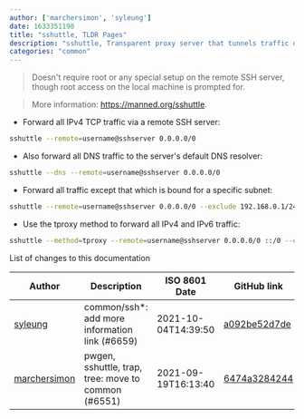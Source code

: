 ```yaml
---
author: ['marchersimon', 'syleung']
date: 1633351190
title: "sshuttle, TLDR Pages"
description: "sshuttle, Transparent proxy server that tunnels traffic over an SSH connection."
categories: "common"
---
```

> Doesn't require root or any special setup on the remote SSH server, though root access on the local machine is prompted for.

> More information: <https://manned.org/sshuttle>.

- Forward all IPv4 TCP traffic via a remote SSH server:

```bash
sshuttle --remote=username@sshserver 0.0.0.0/0
```

- Also forward all DNS traffic to the server's default DNS resolver:

```bash
sshuttle --dns --remote=username@sshserver 0.0.0.0/0
```

- Forward all traffic except that which is bound for a specific subnet:

```bash
sshuttle --remote=username@sshserver 0.0.0.0/0 --exclude 192.168.0.1/24
```

- Use the tproxy method to forward all IPv4 and IPv6 traffic:

```bash
sshuttle --method=tproxy --remote=username@sshserver 0.0.0.0/0 ::/0 --exclude=your_local_ip_address --exclude=ssh_server_ip_address
```
List of changes to this documentation


Author | Description | ISO 8601 Date | GitHub link
------|-----|-----|-----
[syleung](mailto:syleung@users.noreply.github.com) | common/ssh*: add more information link (#6659) | 2021-10-04T14:39:50 | [a092be52d7de](https://github.com/tldr-pages/tldr/commit/a092be52d7ded26ec56154160c90900c6338e76d)
[marchersimon](mailto:50295997+marchersimon@users.noreply.github.com) | pwgen, sshuttle, trap, tree: move to common (#6551) | 2021-09-19T16:13:40 | [6474a3284244](https://github.com/tldr-pages/tldr/commit/6474a3284244a623c5ba32264a99d6a27a3bcce3)

